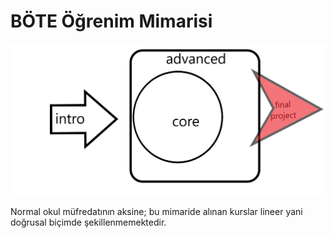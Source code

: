 # BÖTE Öğrenim Mimarisi

![](../.gitbook/assets/untitled.png)

Normal okul müfredatının aksine; bu mimaride alınan kurslar lineer yani doğrusal biçimde şekillenmemektedir. 

